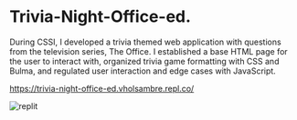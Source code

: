# Trivia-Night-Office-ed.

During CSSI, I developed a trivia themed web application with questions from the television series, The Office. I established a base HTML page for the user to interact with, organized trivia game formatting with CSS and Bulma, and regulated user interaction and edge cases with JavaScript.

https://trivia-night-office-ed.vholsambre.repl.co/

![replit](https://user-images.githubusercontent.com/68751044/184054173-03b575c5-2f36-49db-adec-3ed21c243895.gif)
